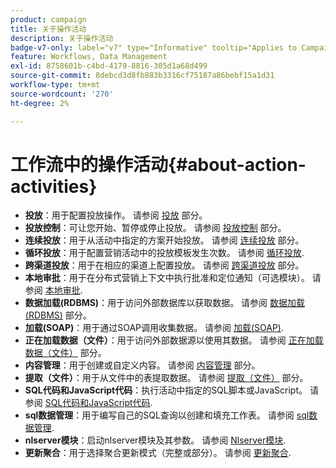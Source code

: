```yaml
---
product: campaign
title: 关于操作活动
description: 关于操作活动
badge-v7-only: label="v7" type="Informative" tooltip="Applies to Campaign Classic v7 only"
feature: Workflows, Data Management
exl-id: 8758601b-c4bd-4179-8816-305d1a68d499
source-git-commit: 8debcd3d8fb883b3316cf75187a86bebf15a1d31
workflow-type: tm+mt
source-wordcount: '270'
ht-degree: 2%

---
```


# 工作流中的操作活动{#about-action-activities}



* **投放**：用于配置投放操作。 请参阅 [投放](delivery.md) 部分。
* **投放控制**：可让您开始、暂停或停止投放。 请参阅 [投放控制](delivery-control.md) 部分。
* **连续投放**：用于从活动中指定的方案开始投放。 请参阅 [连续投放](continuous-delivery.md) 部分。
* **循环投放**：用于配置营销活动中的投放模板发生次数。 请参阅 [循环投放](recurring-delivery.md).
* **跨渠道投放**：用于在相应的渠道上配置投放。 请参阅 [跨渠道投放](cross-channel-deliveries.md) 部分。
* **本地审批**：用于在分布式营销上下文中执行批准和定位通知（可选模块）。 请参阅 [本地审批](local-approval.md).
* **数据加载(RDBMS)**：用于访问外部数据库以获取数据。 请参阅 [数据加载(RDBMS)](data-loading--rdbms-.md) 部分。
* **加载(SOAP)**：用于通过SOAP调用收集数据。 请参阅 [加载(SOAP)](loading--soap-.md).
* **正在加载数据（文件）**：用于访问外部数据源以使用其数据。 请参阅 [正在加载数据（文件）](data-loading--file-.md) 部分。
* **内容管理**：用于创建或自定义内容。 请参阅 [内容管理](content-management.md) 部分。
* **提取（文件）**：用于从文件中的表提取数据。 请参阅 [提取（文件）](extraction--file-.md) 部分。
* **SQL代码和JavaScript代码**：执行活动中指定的SQL脚本或JavaScript。 请参阅 [SQL代码和JavaScript代码](sql-code-and-javascript-code.md).
* **sql数据管理**：用于编写自己的SQL查询以创建和填充工作表。 请参阅 [sql数据管理](sql-data-management.md).
* **nlserver模块**：启动nlserver模块及其参数。 请参阅 [Nlserver模块](nlserver-module.md).
* **更新聚合**：用于选择聚合更新模式（完整或部分）。 请参阅 [更新聚合](update-aggregate.md).
